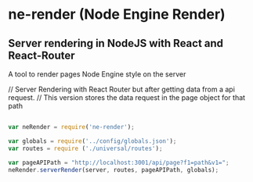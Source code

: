 # ne-render (Node Engine Render)

## Server rendering in NodeJS with React and React-Router 

A tool to render pages Node Engine style on the server

// Server Rendering with React Router but after getting data from a api request.
// This version stores the data request in the page object for that path

```js

var neRender = require('ne-render');

var globals = require('../config/globals.json');
var routes = require ('./universal/routes');

var pageAPIPath = "http://localhost:3001/api/page?f1=path&v1=";
neRender.serverRender(server, routes, pageAPIPath, globals);


```